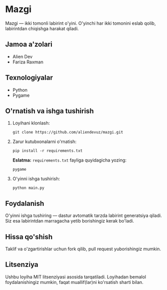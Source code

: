 # Mazgi

Mazgi — ikki tomonli labirint o'yini. O'yinchi har ikki tomonini eslab qolib, labirintdan chiqishga harakat qiladi.

## Jamoa a'zolari
- Alien Dev
- Fariza Raxman

## Texnologiyalar
- Python
- Pygame

## O'rnatish va ishga tushirish
1. Loyihani klonlash:
   ```
   git clone https://github.com/aliendevuz/mazgi.git
   ```
2. Zarur kutubxonalarni o'rnatish:
   ```
   pip install -r requirements.txt
   ```
   **Eslatma:** `requirements.txt` fayliga quyidagicha yozing:
   ```
   pygame
   ```
3. O'yinni ishga tushirish:
   ```
   python main.py
   ```

## Foydalanish
O'yinni ishga tushiring — dastur avtomatik tarzda labirint generatsiya qiladi. Siz esa labirintdan marragacha yetib borishingiz kerak bo'ladi.

## Hissa qo'shish
Taklif va o'zgartirishlar uchun fork qilib, pull request yuborishingiz mumkin.

## Litsenziya
Ushbu loyiha MIT litsenziyasi asosida tarqatiladi. Loyihadan bemalol foydalanishingiz mumkin, faqat muallif(lar)ni ko'rsatish sharti bilan.
